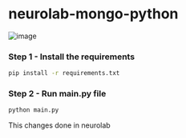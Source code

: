 # neurolab-mongo-python

![image](https://user-images.githubusercontent.com/57321948/196933065-4b16c235-f3b9-4391-9cfe-4affcec87c35.png)

### Step 1 - Install the requirements

```bash
pip install -r requirements.txt
```

### Step 2 - Run main.py file

```bash
python main.py
```
This changes done in neurolab